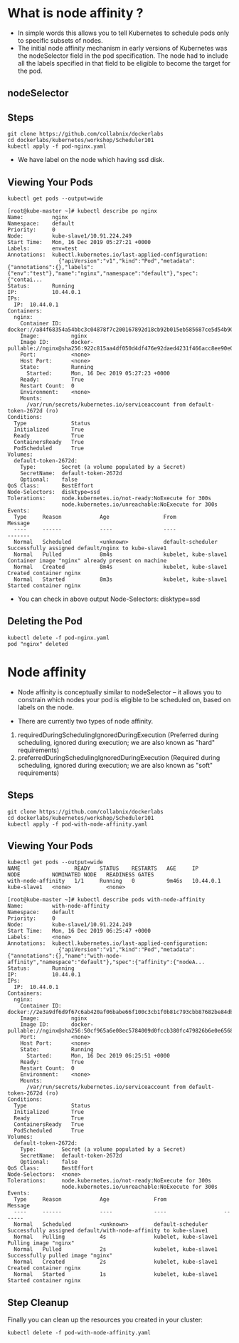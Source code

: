 # What is node affinity ?

- In simple words this  allows you to tell Kubernetes to schedule pods only to specific subsets of nodes.
- The initial node affinity mechanism in early versions of Kubernetes was the nodeSelector field in the pod specification. The node had to include all the labels specified in that field to be eligible to become the target for the pod.
## nodeSelector
## Steps

```
git clone https://github.com/collabnix/dockerlabs
cd dockerlabs/kubernetes/workshop/Scheduler101
kubectl apply -f pod-nginx.yaml
```

- We have label on the node which having ssd  disk. 

## Viewing Your Pods

```
kubectl get pods --output=wide
```
```
[root@kube-master ~]# kubectl describe po nginx
Name:         nginx
Namespace:    default
Priority:     0
Node:         kube-slave1/10.91.224.249
Start Time:   Mon, 16 Dec 2019 05:27:21 +0000
Labels:       env=test
Annotations:  kubectl.kubernetes.io/last-applied-configuration:
                {"apiVersion":"v1","kind":"Pod","metadata":{"annotations":{},"labels":{"env":"test"},"name":"nginx","namespace":"default"},"spec":{"contai...
Status:       Running
IP:           10.44.0.1
IPs:
  IP:  10.44.0.1
Containers:
  nginx:
    Container ID:   docker://a84f68354a54bbc3c04878f7c200167892d18cb92b015eb585687ce5d54b9051
    Image:          nginx
    Image ID:       docker-pullable://nginx@sha256:922c815aa4df050d4df476e92daed4231f466acc8ee90e0e774951b0fd7195a4
    Port:           <none>
    Host Port:      <none>
    State:          Running
      Started:      Mon, 16 Dec 2019 05:27:23 +0000
    Ready:          True
    Restart Count:  0
    Environment:    <none>
    Mounts:
      /var/run/secrets/kubernetes.io/serviceaccount from default-token-2672d (ro)
Conditions:
  Type              Status
  Initialized       True
  Ready             True
  ContainersReady   True
  PodScheduled      True
Volumes:
  default-token-2672d:
    Type:        Secret (a volume populated by a Secret)
    SecretName:  default-token-2672d
    Optional:    false
QoS Class:       BestEffort
Node-Selectors:  disktype=ssd
Tolerations:     node.kubernetes.io/not-ready:NoExecute for 300s
                 node.kubernetes.io/unreachable:NoExecute for 300s
Events:
  Type     Reason            Age                 From                  Message
  ----     ------            ----                ----                  -------
  Normal   Scheduled         <unknown>           default-scheduler     Successfully assigned default/nginx to kube-slave1
  Normal   Pulled            8m4s                kubelet, kube-slave1  Container image "nginx" already present on machine
  Normal   Created           8m4s                kubelet, kube-slave1  Created container nginx
  Normal   Started           8m3s                kubelet, kube-slave1  Started container nginx

```
- You can check in above output  Node-Selectors:  disktype=ssd

## Deleting the Pod
```
kubectl delete -f pod-nginx.yaml
pod "nginx" deleted
```


# Node affinity

- Node affinity is conceptually similar to nodeSelector – it allows you to constrain which nodes your pod is eligible to be scheduled on, based on labels on the node.

- There are currently two types of node affinity.
1. requiredDuringSchedulingIgnoredDuringExecution  (Preferred during scheduling, ignored during execution; we are also known as "hard" requirements)
2. preferredDuringSchedulingIgnoredDuringExecution  (Required during scheduling, ignored during execution; we are also known as "soft" requirements)

## Steps

```
git clone https://github.com/collabnix/dockerlabs
cd dockerlabs/kubernetes/workshop/Scheduler101
kubectl apply -f pod-with-node-affinity.yaml
```
 

## Viewing Your Pods

```
kubectl get pods --output=wide
NAME                 READY   STATUS    RESTARTS   AGE     IP          NODE          NOMINATED NODE   READINESS GATES
with-node-affinity   1/1     Running   0          9m46s   10.44.0.1   kube-slave1   <none>           <none>

```
```
[root@kube-master ~]# kubectl describe pods with-node-affinity
Name:         with-node-affinity
Namespace:    default
Priority:     0
Node:         kube-slave1/10.91.224.249
Start Time:   Mon, 16 Dec 2019 06:25:47 +0000
Labels:       <none>
Annotations:  kubectl.kubernetes.io/last-applied-configuration:
                {"apiVersion":"v1","kind":"Pod","metadata":{"annotations":{},"name":"with-node-affinity","namespace":"default"},"spec":{"affinity":{"nodeA...
Status:       Running
IP:           10.44.0.1
IPs:
  IP:  10.44.0.1
Containers:
  nginx:
    Container ID:   docker://2e3a9df6d9f67c6ab420af06babe66f100c3cb1f0b81c793cbb87682be84dbd8
    Image:          nginx
    Image ID:       docker-pullable://nginx@sha256:50cf965a6e08ec5784009d0fccb380fc479826b6e0e65684d9879170a9df8566
    Port:           <none>
    Host Port:      <none>
    State:          Running
      Started:      Mon, 16 Dec 2019 06:25:51 +0000
    Ready:          True
    Restart Count:  0
    Environment:    <none>
    Mounts:
      /var/run/secrets/kubernetes.io/serviceaccount from default-token-2672d (ro)
Conditions:
  Type              Status
  Initialized       True
  Ready             True
  ContainersReady   True
  PodScheduled      True
Volumes:
  default-token-2672d:
    Type:        Secret (a volume populated by a Secret)
    SecretName:  default-token-2672d
    Optional:    false
QoS Class:       BestEffort
Node-Selectors:  <none>
Tolerations:     node.kubernetes.io/not-ready:NoExecute for 300s
                 node.kubernetes.io/unreachable:NoExecute for 300s
Events:
  Type     Reason            Age              From                  Message
  ----     ------            ----             ----                  -------
  Normal   Scheduled         <unknown>        default-scheduler     Successfully assigned default/with-node-affinity to kube-slave1
  Normal   Pulling           4s               kubelet, kube-slave1  Pulling image "nginx"
  Normal   Pulled            2s               kubelet, kube-slave1  Successfully pulled image "nginx"
  Normal   Created           2s               kubelet, kube-slave1  Created container nginx
  Normal   Started           1s               kubelet, kube-slave1  Started container nginx
```
## Step  Cleanup

Finally you can clean up the resources you created in your cluster:
```
kubectl delete -f pod-with-node-affinity.yaml
```